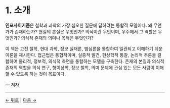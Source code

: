 # 1. 소개

**인포사이키즘**은 철학과 과학의 가장 심오한 질문에 답하려는 통합적 모델이다. 왜 무언가가 존재하는가? 현실의 본질은 무엇인가? 의식이란 무엇이며, 우주에서 그 역할은 무엇인가? 의식적 존재의 의미나 목적은 무엇인가?

이 책은 고전 철학, 현대 과학, 정보 실재론, 범심론을 통합하여 일관되고 이해하기 쉬운 이론을 제시한다. 접근법은 통합적이며, 실증적 발견, 현상학적 통찰, 논리적 추론을 결합하여 물리적, 정보적, 의식적 측면을 통합하는 모델을 구축한다. 존재의 본질과 의식적 존재의 역할을 의식 연구, 형이상학, 정보 철학, 의미 문제에 관심 있는 모든 사람이 이해할 수 있도록 하는 것이 목표이다.

— 저자

---
<div class="navigation-links">
<a href="00_목차.md" class="nav-link prev-link">← 뒤로</a> | <a href="02_존재의_문제.md" class="nav-link next-link">다음 →</a>
</div>
